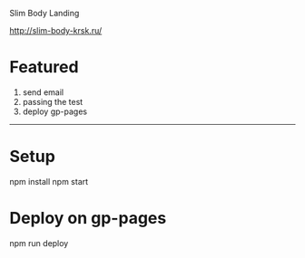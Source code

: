 Slim Body Landing

http://slim-body-krsk.ru/

# Featured

  1. send email
  2. passing the test
  3. deploy gp-pages

----

# Setup
npm install
npm start

# Deploy on gp-pages

npm run deploy
